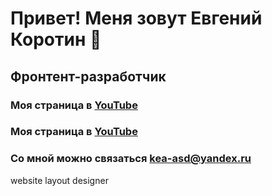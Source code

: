 # Привет! Меня зовут Евгений Коротин 👋
## Фронтент-разработчик
### Моя страница в [YouTube](https://www.youtube.com/playlist?list=PLVAYb8Ud2PjoYMAIx7OTPTnXyNA7R9boc)
### Моя страница в [YouTube](https://www.youtube.com/playlist?list=PLVAYb8Ud2PjoYMAIx7OTPTnXyNA7R9boc)
### Со мной можно связаться **kea-asd@yandex.ru**

website layout designer
